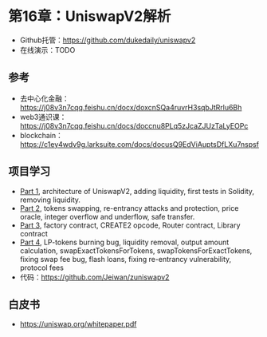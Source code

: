 # 第16章：UniswapV2解析

- Github托管：https://github.com/dukedaily/uniswapv2
- 在线演示：TODO



## 参考



- 去中心化金融：https://j08v3n7cqq.feishu.cn/docx/doxcnSQa4ruvrH3sqbJtRrlu6Bh
- web3通识课：https://j08v3n7cqq.feishu.cn/docs/doccnu8PLq5zJcaZJUzTaLyEOPc
- blockchain：https://c1ey4wdv9g.larksuite.com/docs/docusQ9EdViAuptsDfLXu7nspsf



## 项目学习

- [Part 1](https://jeiwan.net/posts/programming-defi-uniswapv2-1/), architecture of UniswapV2, adding liquidity, first tests in Solidity, removing liquidity.
- [Part 2](https://jeiwan.net/posts/programming-defi-uniswapv2-2/), tokens swapping, re-entrancy attacks and protection, price oracle, integer overflow and underflow, safe transfer.
- [Part 3](https://jeiwan.net/posts/programming-defi-uniswapv2-3/), factory contract, CREATE2 opcode, Router contract, Library contract
- [Part 4](https://jeiwan.net/posts/programming-defi-uniswapv2-4/), LP-tokens burning bug, liquidity removal, output amount calculation, swapExactTokensForTokens, swapTokensForExactTokens, fixing swap fee bug, flash loans, fixing re-entrancy vulnerability, protocol fees
- 代码：https://github.com/Jeiwan/zuniswapv2



## 白皮书

- https://uniswap.org/whitepaper.pdf
